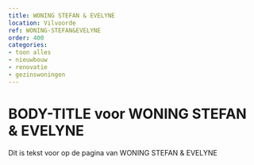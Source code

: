 ```yaml
---
title: WONING STEFAN & EVELYNE
location: Vilvoorde
ref: WONING-STEFAN&EVELYNE
order: 400
categories:
- toon alles
- nieuwbouw
- renovatie
- gezinswoningen
---
```

# BODY-TITLE voor WONING STEFAN & EVELYNE

Dit is tekst voor op de pagina van WONING STEFAN & EVELYNE
